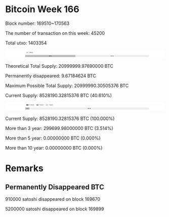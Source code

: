 # Bitcoin Week 166

Block number: 169510~170563

The number of transaction on this week: 45200

Total utxo: 1403354

![](../images/mined_week166.png)

Theoretical Total Supply: 20999999.97690000 BTC

Permanently disappeared: 9.67184624 BTC

Maximum Possible Total Supply: 20999990.30505376 BTC

Current Supply: 8528190.32815376 BTC (40.610%)

![](../images/year_week166.png)


Current Supply: 8528190.32815376 BTC (100.000%)

More than 3 year: 299699.98000000 BTC (3.514%)

More than 5 year: 0.00000000 BTC (0.000%)

More than 10 year: 0.00000000 BTC (0.000%)

# Remarks

## Permanently Disappeared BTC

910000 satoshi disappeared on block 169670

5200000 satoshi disappeared on block 169899


